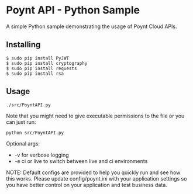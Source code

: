 # Poynt API - Python Sample
A simple Python sample demonstrating the usage of Poynt Cloud APIs.

## Installing

```
$ sudo pip install PyJWT
$ sudo pip install cryptography
$ sudo pip install requests
$ sudo pip install rsa
```

## Usage

```
./src/PoyntAPI.py
```

Note that you might need to give executable permissions to the file or you
can just run:

```
python src/PoyntAPI.py
```
Optional args:
* -v for verbose logging
* -e ci or live to switch between live and ci environments

NOTE: Default configs are provided to help you quickly run and see how this works.
Please update config/poynt.ini with your application settings so you have better
control on your application and test business data.
